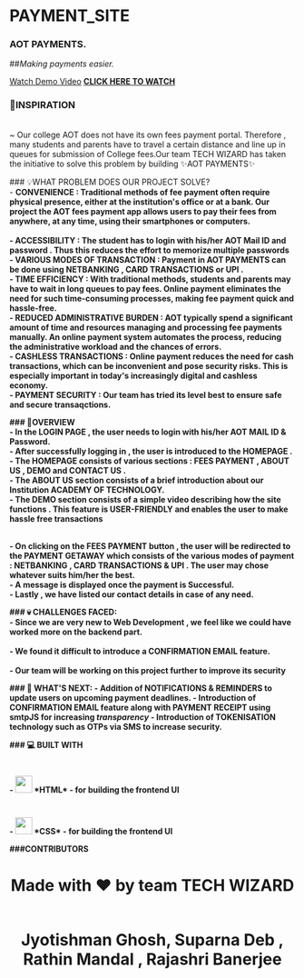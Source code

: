 # PAYMENT_SITE

### AOT PAYMENTS.

##<i>Making payments easier.</i>


<a align="center" href="###">Watch Demo Video</a>
  <b><a align="center" href="https://youtu.be/hCQOs1ZQJmM?si=wXJmhKuPUXk1IGC4">CLICK HERE TO WATCH</a></b>


### 💭INSPIRATION
<br>~ Our college AOT does not have its own fees payment portal. Therefore , many students and parents have to travel a certain distance and line up in queues for submission of College fees.Our team TECH WIZARD has taken the initiative to solve this problem by building ✨AOT PAYMENTS✨</br>
<p>
  
</p>
<p>### 💡WHAT PROBLEM DOES OUR PROJECT SOLVE?
<br>- <b>CONVENIENCE<b> : Traditional methods of fee payment often require physical presence, either at the institution's office or at a bank. Our project the AOT  fees payment app allows users to pay their fees from anywhere, at any time, using their smartphones or computers.</br>
<br>- ACCESSIBILITY :     The student has to login with his/her AOT Mail ID and password . Thus this reduces the effort to memorize multiple passwords
<br>- VARIOUS MODES OF TRANSACTION : Payment in AOT PAYMENTS can be done using NETBANKING , CARD TRANSACTIONS or  UPI .
<br>- TIME EFFICIENCY : With traditional methods, students and parents may have to wait in long queues to pay fees. Online payment eliminates the need for such time-consuming processes, making fee payment quick and hassle-free.
<br>- REDUCED ADMINISTRATIVE BURDEN : AOT typically spend a significant amount of time and resources managing and processing fee payments manually. An online payment system automates the process, reducing the administrative workload and the chances of errors.
<br>-  CASHLESS TRANSACTIONS : Online payment reduces the need for cash transactions, which can be inconvenient and pose security risks. This is especially important in today's increasingly digital and cashless economy.
<br>- PAYMENT SECURITY : Our team has tried its level best to ensure safe and secure transaqctions.</p>

  <p>### 🙌OVERVIEW
<br>- In the LOGIN PAGE , the user needs to login with his/her AOT MAIL ID & Password.
<br>- After successfully logging in , the user is introduced to the HOMEPAGE . 
<br>- The HOMEPAGE consists of various sections :  FEES PAYMENT , ABOUT US , DEMO and CONTACT US .
<br>- The ABOUT US section consists of a brief introduction about our Institution ACADEMY OF TECHNOLOGY.
<br>- The DEMO section consists of a simple video describing how the site functions . This feature is USER-FRIENDLY and enables the user to make hassle free transactions

<br>-  On clicking on the FEES PAYMENT button , the user will be redirected to the PAYMENT GETAWAY which consists of the various modes of payment : NETBANKING , CARD TRANSACTIONS & UPI . The user may chose whatever suits him/her the best.
<br>-  A message is displayed once the payment is Successful.
<br>-  Lastly , we have listed our contact details in case of any need.

  </p>
<p>### 💀 CHALLENGES FACED:
 <br> - Since we are very new to Web Development , we feel like we could have worked more on the backend part.</br>
  <br>  - We found it difficult to introduce a CONFIRMATION EMAIL feature.</br>
   <br> - Our team will be working on this project further to improve its security</br>
 
</p>

<p>### 🔮 WHAT'S NEXT:
- Addition of NOTIFICATIONS & REMINDERS to update users on upcoming payment deadlines.
- Introduction of CONFIRMATION EMAIL feature along with PAYMENT RECEIPT using smtpJS for increasing <i>transparency</i>
- Introduction of TOKENISATION technology such as OTPs via SMS to increase security.</p>

<p>### 💻 BUILT WITH 
<br>- <img src = "https://world-it.ro/images/logo_html.png" style="margin-top: 40px" height=30px width=30px > *HTML* - for building the frontend UI <br>
- <img src = "https://www.logolynx.com/images/logolynx/a6/a60635561d41eceb9cb2411cc7648b81.jpeg" style="margin-top: 40px" height=30px width=30px > *CSS* - for building the frontend UI <br>

###CONTRIBUTORS
<br>
<div>
<h1 align="center">
 <b>Made with ❤ by team TECH WIZARD

 <br>  Jyotishman Ghosh, Suparna Deb , Rathin Mandal , Rajashri Banerjee
